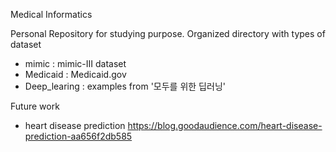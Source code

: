Medical Informatics

Personal Repository for studying purpose. 
Organized directory with types of dataset

- mimic : mimic-III dataset
- Medicaid : Medicaid.gov
- Deep_learing : examples from '모두를 위한 딥러닝'





Future work

- heart disease prediction
  https://blog.goodaudience.com/heart-disease-prediction-aa656f2db585